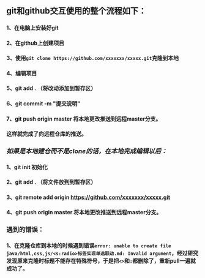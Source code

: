 ## git和github交互使用的整个流程如下：
#### 1、在电脑上安装好git  
#### 2、在github上创建项目  
#### 3、使用`git clone https://github.com/xxxxxxx/xxxxx.git`克隆到本地  
#### 4、编辑项目  
#### 5、git add . （将改动添加到暂存区）  
#### 6、git commit -m "提交说明"  
#### 7、git push origin master 将本地更改推送到远程master分支。
#### 这样就完成了向远程仓库的推送。  
### *如果是本地建仓而不是clone的话，在本地完成编辑以后：*
#### 1、git init  初始化  
#### 2、git add . （将文件放到到暂存区） 
#### 3、git remote add origin https://github.com/xxxxxxx/xxxxx.git  
#### 4、git push origin master 将本地更改推送到远程master分支。

### 遇到的错误：  
#### 1、在克隆仓库到本地的时候遇到错误`error: unable to create file java/html,css,js/<s:radio>标签实现单选联动.md: Invalid argument`，经过研究发现原来克隆时标题不能存在特殊符号，于是把`<>`和`:`都删除了，重新pull一遍就成功了。
